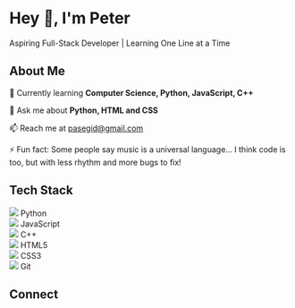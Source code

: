 <!DOCTYPE html>
<html>
<head>
    <script src="https://cdn.tailwindcss.com"></script>
    <link rel="stylesheet" href="https://cdnjs.cloudflare.com/ajax/libs/font-awesome/6.4.0/css/all.min.css">
    <style>
        .tech-icon:hover { transform: scale(1.1); transition: all 0.3s ease; }
        .wave { animation: wave 2s infinite; display: inline-block; }
        @keyframes wave { 0%,100% { transform: rotate(0deg); } 25% { transform: rotate(20deg); } 75% { transform: rotate(-15deg); } }
    </style>
</head>
<body class="bg-gray-900 text-white p-6 max-w-3xl mx-auto">
    <div class="flex items-center mb-8">
        <img src="" class="w-24 h-24 rounded-full border-4 border-blue-500 mr-6">
        <div>
            <h1 class="text-3xl font-bold">Hey <span class="wave">👋</span>, I'm Peter</h1>
            <p class="text-blue-300">Aspiring Full-Stack Developer | Learning One Line at a Time</p>
        </div>
    </div>
    <div class="bg-gray-800 rounded-xl p-6 mb-6">
        <h2 class="text-xl font-bold mb-4 border-b border-blue-500 pb-2">About Me</h2>
        <p class="mb-4">🌱 Currently learning <strong>Computer Science, Python, JavaScript, C++</strong></p>
        <p class="mb-4">💬 Ask me about <strong>Python, HTML and CSS</strong></p>
        <p class="mb-4">📫 Reach me at <a href="mailto:pasegid@gmail.com" class="text-blue-400">pasegid@gmail.com</a></p>
        <p class="text-sm bg-gray-700 p-3 rounded-lg">⚡ Fun fact: Some people say music is a universal language... I think code is too, but with less rhythm and more bugs to fix!</p>
    </div>
    <div class="bg-gray-800 rounded-xl p-6 mb-6">
        <h2 class="text-xl font-bold mb-4 border-b border-blue-500 pb-2">Tech Stack</h2>
        <div class="grid grid-cols-3 gap-4">
            <div class="tech-icon text-center p-3">
                <img src="https://cdn.jsdelivr.net/gh/devicons/devicon/icons/python/python-original.svg" class="w-12 h-12 mx-auto mb-2">
                <span>Python</span>
            </div>
            <div class="tech-icon text-center p-3">
                <img src="https://cdn.jsdelivr.net/gh/devicons/devicon/icons/javascript/javascript-original.svg" class="w-12 h-12 mx-auto mb-2">
                <span>JavaScript</span>
            </div>
            <div class="tech-icon text-center p-3">
                <img src="https://cdn.jsdelivr.net/gh/devicons/devicon/icons/cplusplus/cplusplus-original.svg" class="w-12 h-12 mx-auto mb-2">
                <span>C++</span>
            </div>
            <div class="tech-icon text-center p-3">
                <img src="https://cdn.jsdelivr.net/gh/devicons/devicon/icons/html5/html5-original.svg" class="w-12 h-12 mx-auto mb-2">
                <span>HTML5</span>
            </div>
            <div class="tech-icon text-center p-3">
                <img src="https://cdn.jsdelivr.net/gh/devicons/devicon/icons/css3/css3-original.svg" class="w-12 h-12 mx-auto mb-2">
                <span>CSS3</span>
            </div>
            <div class="tech-icon text-center p-3">
                <img src="https://cdn.jsdelivr.net/gh/devicons/devicon/icons/git/git-original.svg" class="w-12 h-12 mx-auto mb-2">
                <span>Git</span>
            </div>
        </div>
    </div>
    <div class="bg-gray-800 rounded-xl p-6">
        <h2 class="text-xl font-bold mb-4 border-b border-blue-500 pb-2">Connect</h2>
        <div class="flex justify-center space-x-4">
            <a href="#" class="bg-gray-700 hover:bg-blue-600 w-12 h-12 rounded-full flex items-center justify-center transition">
                <i class="fab fa-github text-xl"></i>
            </a>
            <a href="#" class="bg-gray-700 hover:bg-blue-400 w-12 h-12 rounded-full flex items-center justify-center transition">
                <i class="fab fa-twitter text-xl"></i>
            </a>
            <a href="#" class="bg-gray-700 hover:bg-blue-700 w-12 h-12 rounded-full flex items-center justify-center transition">
                <i class="fab fa-linkedin-in text-xl"></i>
            </a>
            <a href="mailto:pasegid@gmail.com" class="bg-gray-700 hover:bg-red-500 w-12 h-12 rounded-full flex items-center justify-center transition">
                <i class="fas fa-envelope text-xl"></i>
            </a>
        </div>
    </div>
</body>
</html>
